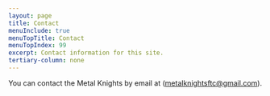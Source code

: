 ```yaml
---
layout: page
title: Contact
menuInclude: true
menuTopTitle: Contact
menuTopIndex: 99
excerpt: Contact information for this site.
tertiary-column: none
---
```


You can contact the Metal Knights by email at (metalknightsftc@gmail.com).
